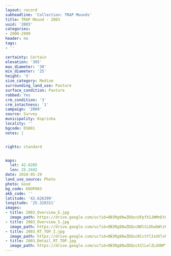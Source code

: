 ```yaml
---
layout: record
subheadline: 'Collection: TRAP Mounds'
title: TRAP Mound - 2003
uuid: '2003'
categories:
- 2000-2999
header: no
tags:
- ''

certainty: Certain
elevation: '395'
max_diameter: '30'
min_diameter: '25'
height: '5'
size_category: Medium
surrounding_land_use: Pasture
surface_condition: Pasture
robbed: Yes
crm_condition: '3'
crm_intactness: '1'
campaign: '2009'
source: Survey
municipality: Koprinka
locality: ''
bgcode: DS001
notes: |


rights: standard


maps:
  lat: 42.6285
  lon: 25.2442
date: 2018-05-29
land_use_source: Photo
photo: Good
bg_code: KOOP003
akb_code: ''
latitude: '42.626399'
longitude: '25.328311'
images:
- title: 2003_Overview_E.jpg
  image_path: https://drive.google.com/uc?id=0B3Rg88wZDQscUFpfX1JWMnEtQkk
- title: 2003_Overview_S.jpg
  image_path: https://drive.google.com/uc?id=0B3Rg88wZDQscNDlCLUhwbWtzNEE
- title: 2003_RT_TOP_I.jpg
  image_path: https://drive.google.com/uc?id=0B3Rg88wZDQscNlctYlIxUVlxNlU
- title: 2003_Detail_RT_TOP.jpg
  image_path: https://drive.google.com/uc?id=0B3Rg88wZDQscX1lLelZLdXNPTGc
---
```

